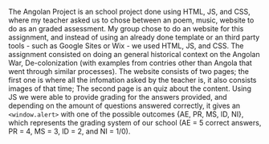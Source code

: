 <div>
    <p>
        The Angolan Project is an school project done using HTML, JS, and CSS, where my teacher asked us to chose between an poem, music, website to do as an graded assessment. My group chose to do an website for this assignment, and instead of using an already done template or an third party tools - such as Google Sites or Wix - we used HTML, JS, and CSS. The assignment consisted on doing an general historical context on the Angolan War, De-colonization (with examples from contries other than Angola that went through similar processes). The website consists of two pages; the first one is where all the infomation asked by the teacher is, it also consists images of that time; The second page is an quiz about the content. Using JS we were able to provide grading for the answers provided, and depending on the amount of questions answered correctly, it gives an <code>&lt;window.alert&gt;</code> with one of the possible outcomes {AE, PR, MS, ID, NI}, which represents the grading system of our school (AE = 5 correct answers, PR = 4, MS = 3, ID = 2, and NI = 1/0).
    </p>
</div>
